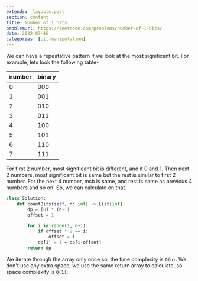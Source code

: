 ```yaml
---
extends: _layouts.post
section: content
title: Number of 1 bits
problemUrl: https://leetcode.com/problems/number-of-1-bits/
date: 2022-07-16
categories: [bit-manipulation]
---
```


We can have a repeatative pattern if we look at the most significant bit. For example, lets look the following table-

| number | binary |
|--------|--------|
| 0      | 000    |
| 1      | 001    |
| 2      | 010    |
| 3      | 011    |
| 4      | 100    |
| 5      | 101    |
| 6      | 110    |
| 7      | 111    |

For first 2 number, most significant bit is different, and it 0 and 1. Then next 2 numbers, most significant bit is same but the rest is similar to first 2 number. For the next 4 number, msb is same, and rest is same as previous 4 numbers and so on. So, we can calculate on that.

```python
class Solution:
    def countBits(self, n: int) -> List[int]:
        dp = [0] * (n+1)
        offset = 1
        
        for i in range(1, n+1):
            if offset * 2 == i:
                offset = i
            dp[i] = 1 + dp[i-offset]
        return dp
```

We iterate through the array only once so, the time complexity is `O(n)`. We don't use any extra space, we use the same return array to calculate, so space complexity is `O(1)`.
